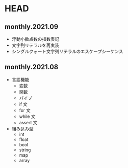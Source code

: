 HEAD
=================

monthly.2021.09
---------------

- 浮動小数点数の指数表記
- 文字列リテラルを再実装
- シングルクォート文字列リテラルのエスケープシーケンス

monthly.2021.08
---------------

- 言語機能
    - 変数
    - 関数
    - パイプ
    - if 文
    - for 文
    - while 文
    - assert 文
- 組み込み型
    - int
    - float
    - bool
    - string
    - map
    - array

